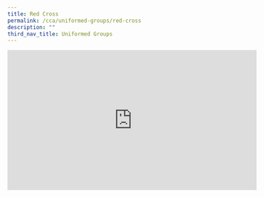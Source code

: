 ```yaml
---
title: Red Cross
permalink: /cca/uniformed-groups/red-cross
description: ""
third_nav_title: Uniformed Groups
---
```

<iframe width="560" height="315" src="https://www.youtube.com/embed/zZj9j5znG88" title="YouTube video player" frameborder="0" allow="accelerometer; autoplay; clipboard-write; encrypted-media; gyroscope; picture-in-picture" allowfullscreen></iframe>